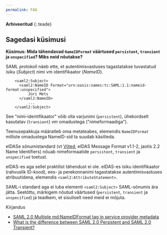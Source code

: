 ```yaml
---
permalink: FAQ
---
```


**Arhiveeritud** 
{:.teade}

## Sagedasi küsimusi

**Küsimus: Mida tähendavad `NameIDFormat` väärtused `persistent`, `transient` ja `unspecified`? Miks neid nõutakse?**

SAML protokoll näeb ette, et autentimisvastuses tagastatakse tuvastatud isiku (_Subject_) nimi vm identifikaator (_NameID_).

````
    <saml2:Subject>
      <saml2:NameID Format="urn:oasis:names:tc:SAML:1.1:nameid-format:unspecified">
          Jüri Mets
      </saml2:NameID>
          ...
    </saml2:Subject>
````  

See "nimi-identifikaator" võib olla varjunimi (`persistent`), ühekordselt kasutatav (`transient`) vm omadustega ("nimeformaadiga").

Teenusepakkuja määratleb oma metateabes, elemendis `NameIDFormat` milliste omadustega NameID-sid ta suudab käsitleda.

eIDASe sõnumistandard (vt [Viited](Viited), eIDAS Message Format v1.1-2, jaotis 2.2 Name Identifiers) nõuab nimeformaatide `persistent`, `transient` ja `unspecified` toetust.

eIDAS-es aga sellel praktilist tähendust ei ole. eIDAS-es isiku identifikaator (rahvuslik ID-kood), ees- ja perekonnanimi tagastatakse autentimisvastuses atribuutidena, elemendis `<saml2:AttributeStatement>`.

SAML-i standard aga ei luba elementi `<saml2:Subject>` SAML-sõnumis ära jätta. Seetõttu, märkigem nõutud väärtused (`persistent`, `transient` ja `unspecified`) ja teadkem, et sisuliselt need meid ei mõjuta. 

Kirjandus<br>
- [SAML 2.0 Multiple md:NameIDFormat tag in service provider metadata](https://stackoverflow.com/questions/25620820/saml-2-0-multiple-mdnameidformat-tag-in-service-provider-metadata)
- [What is the difference between SAML 2.0 Persistent and SAML 2.0 Transient?](https://success.salesforce.com/answers?id=90630000000Cub2AAC)
